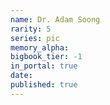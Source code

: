 ```yaml
---
name: Dr. Adam Soong
rarity: 5
series: pic
memory_alpha:
bigbook_tier: -1
in_portal: true
date:
published: true
---
```



